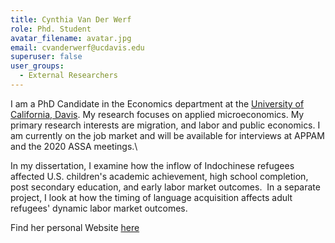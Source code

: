 ```yaml
---
title: Cynthia Van Der Werf
role: Phd. Student
avatar_filename: avatar.jpg
email: cvanderwerf@ucdavis.edu
superuser: false
user_groups:
  - External Researchers
---
```

I am a PhD Candidate in the Economics department at the [University of California, Davis](https://www.econ.ucdavis.edu/). My research focuses on applied microeconomics. My primary research interests are migration, and labor and public economics. I am currently on the job market and will be available for interviews at APPAM and the 2020 ASSA meetings.\

In my dissertation, I examine how the inflow of Indochinese refugees affected U.S. children's academic achievement, high school completion, post secondary education, and early labor market outcomes. ​ In a separate project, I look at how the timing of language acquisition affects adult refugees' dynamic labor market outcomes.

Find her personal Website [here](https://www.cynthiavanderwerf.com/)
